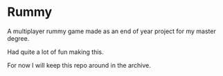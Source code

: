 # Rummy

A multiplayer rummy game made as an end of year project for my master degree.

Had quite a lot of fun making this.

For now I will keep this repo around in the archive.
